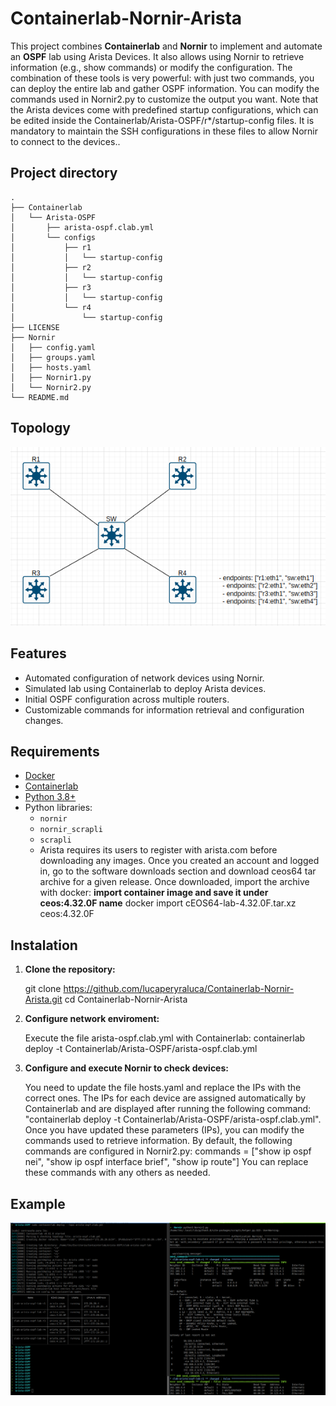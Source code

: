 # Containerlab-Nornir-Arista

This project combines **Containerlab** and **Nornir** to implement and automate an **OSPF** lab using Arista Devices. It also allows using Nornir to retrieve information (e.g., show commands) or modify the configuration. The combination of these tools is very powerful: with just two commands, you can deploy the entire lab and gather OSPF information.
You can modify the commands used in Nornir2.py to customize the output you want. Note that the Arista devices come with predefined startup configurations, which can be edited inside the Containerlab/Arista-OSPF/r*/startup-config files. It is mandatory to maintain the SSH configurations in these files to allow Nornir to connect to the devices.. 

## Project directory

```plaintext
.
├── Containerlab
│   └── Arista-OSPF
│       ├── arista-ospf.clab.yml
│       └── configs
│           ├── r1
│           │   └── startup-config
│           ├── r2
│           │   └── startup-config
│           ├── r3
│           │   └── startup-config
│           └── r4
│               └── startup-config
├── LICENSE
├── Nornir
│   ├── config.yaml
│   ├── groups.yaml
│   ├── hosts.yaml
│   ├── Nornir1.py
│   └── Nornir2.py
└── README.md

```
## Topology

![Topology Deployment](images/Topology.png)

## Features

- Automated configuration of network devices using Nornir.
- Simulated lab using Containerlab to deploy Arista devices.
- Initial OSPF configuration across multiple routers.
- Customizable commands for information retrieval and configuration changes.

## Requirements

- [Docker](https://docs.docker.com/get-docker/)
- [Containerlab](https://containerlab.dev/)
- [Python 3.8+](https://www.python.org/)
- Python libraries:
  - `nornir`
  - `nornir_scrapli`
  - `scrapli`
  - Arista requires its users to register with arista.com before downloading any images. Once you created an account and logged in, go to the software downloads section and download ceos64 tar archive for a given release.
    Once downloaded, import the archive with docker:
    **import container image and save it under ceos:4.32.0F name**
        docker import cEOS64-lab-4.32.0F.tar.xz ceos:4.32.0F

## Instalation

1. **Clone the repository:**

   git clone https://github.com/lucaperyraluca/Containerlab-Nornir-Arista.git
   cd Containerlab-Nornir-Arista

2. **Configure network enviroment:**

   Execute the file arista-ospf.clab.yml with Containerlab:
   containerlab deploy -t Containerlab/Arista-OSPF/arista-ospf.clab.yml

3. **Configure and execute Nornir to check devices:**

   You need to update the file hosts.yaml and replace the IPs with the correct ones. The IPs for each device are assigned automatically by Containerlab and are displayed after running the following command: "containerlab deploy -t Containerlab/Arista-OSPF/arista-ospf.clab.yml".
   Once you have updated these parameters (IPs), you can modify the commands used to retrieve information. By default, the following commands are configured in Nornir2.py:
   commands = ["show ip ospf nei", "show ip ospf interface brief", "show ip route"] You can replace these commands with any others as needed.


## Example

![Topology Deployment](images/Conteinerlabs-Nornir-Scarpli.png)

